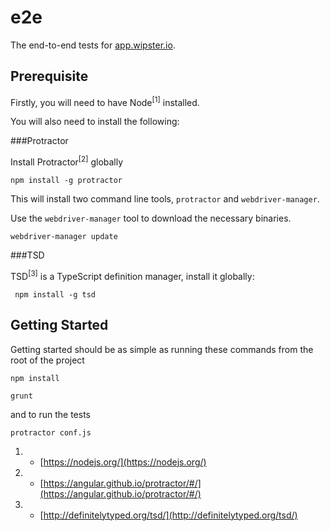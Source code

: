 e2e
===

The end-to-end tests for [app.wipster.io](https://app.wipster.io). 
  
Prerequisite
------------

Firstly, you will need to have Node<sup>[1]</sup> installed.

You will also need to install the following:

###Protractor

Install Protractor<sup>[2]</sup> globally 

```
npm install -g protractor
```

This will install two command line tools, `protractor` and `webdriver-manager`.

Use the `webdriver-manager` tool to download the necessary binaries.

```
webdriver-manager update
```

###TSD

TSD<sup>[3]</sup> is a TypeScript definition manager, install it globally:

```
 npm install -g tsd
```

Getting Started
---------------

Getting started should be as simple as running these commands from the root of the project

 ```
 npm install
 ```
 
 ```
 grunt
 ```
 
 and to run the tests
 
 ```
 protractor conf.js
 ```

1. - [https://nodejs.org/](https://nodejs.org/)
2. - [https://angular.github.io/protractor/#/](https://angular.github.io/protractor/#/)
3. - [http://definitelytyped.org/tsd/](http://definitelytyped.org/tsd/)
